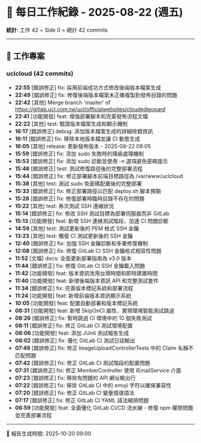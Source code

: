 # 📅 每日工作紀錄 - 2025-08-22 (週五)

**統計**: 工作 42 + Side 0 = 總計 42 commits

---

## 💼 工作專案

### uclcloud (42 commits)

- **22:55** [錯誤修正] fix: 採用前端成功方式修改後端版本檔案生成
- **22:49** [錯誤修正] fix: 修復後端版本檔案未正確複製到發佈目錄的問題
- **22:42** [其他] Merge branch 'master' of https://gitlab.ucl.com.tw/ucl/officialwebsites/cloudedleopard
- **22:41** [功能開發] feat: 增強部署腳本和完善發佈流程文檔
- **22:22** [其他] test: 驗證版本檔案生成和顯示機制
- **16:17** [錯誤修正] debug: 添加版本檔案生成的詳細除錯資訊
- **16:11** [錯誤修正] fix: 移除本地版本檔並讓 CI 動態生成
- **16:05** [其他] release: 更新發佈版本 - 2025-08-22 08:05
- **15:59** [錯誤修正] fix: 添加 sudo 失敗時的降級處理機制
- **15:53** [錯誤修正] fix: 添加 sudo 診斷並使用 -n 選項避免密碼提示
- **15:46** [錯誤修正] test: 測試修復路徑後的完整部署流程
- **15:44** [錯誤修正] fix: 修正部署腳本前端目標路徑為 /var/www/uclcloud
- **15:38** [其他] test: 測試 sudo 免密碼配置後的完整部署
- **15:33** [錯誤修正] fix: 修正部署路徑以匹配 deploy.sh 腳本預期
- **15:28** [錯誤修正] fix: 修復部署時臨時目錄不存在的問題
- **15:22** [其他] test: 再次測試 SSH 連線狀況
- **15:14** [錯誤修正] fix: 修改 SSH 測試目標為部署伺服器而非 GitLab
- **15:13** [功能開發] feat: 新增 SSH 連線測試階段，加速 CI 問題診斷
- **14:59** [其他] test: 測試更新後的 PEM 格式 SSH 金鑰
- **13:23** [其他] test: 觸發 CI 測試更新後的 SSH 金鑰
- **12:40** [錯誤修正] fix: 加強 SSH 金鑰診斷和多重修復機制
- **12:08** [錯誤修正] fix: 修復 GitLab CI SSH 金鑰格式相容性問題
- **11:52** [文檔] docs: 全面更新部署指南為 v3.0 版本
- **11:44** [錯誤修正] fix: 修復 GitLab CI SSH 金鑰載入問題
- **11:42** [功能開發] feat: 版本資訊改用台灣時間和即時建置時間
- **11:40** [功能開發] feat: 新增後端版本資訊 API 和完整測試套件
- **11:34** [錯誤修正] fix: 完善版本標記系統和部署流程
- **11:24** [功能開發] feat: 新增前端版本資訊顯示系統
- **10:05** [功能開發] feat: 配置自動部署和版本標記系統
- **08:31** [功能開發] feat: 新增 SkipOnCI 屬性，實現環境智能測試跳過
- **08:26** [錯誤修正] fix: 暫時跳過 CI 環境中的 10 個失敗測試
- **08:11** [錯誤修正] fix: 修正 GitLab CI 測試環境配置
- **08:06** [功能開發] feat: 添加 JUnit 測試報告生成
- **08:02** [錯誤修正] fix: 優化 GitLab CI 測試日誌輸出
- **07:49** [錯誤修正] fix: 修正 ImageUploadControllerTests 中的 Claim 名稱不匹配問題
- **07:42** [錯誤修正] fix: 修正 GitLab CI 測試階段的配置問題
- **07:31** [錯誤修正] fix: 修正 MemberController 使用 IEmailService 介面
- **07:23** [錯誤修正] fix: 移除有問題的 API 網址輸出行
- **07:22** [錯誤修正] fix: 移除 GitLab CI 中的 emoji 字符以確保兼容性
- **07:20** [錯誤修正] fix: 修正 GitLab CI 變量插值語法
- **07:17** [錯誤修正] fix: 修正 GitLab CI YAML 語法縮排問題
- **06:59** [功能開發] feat: 全面優化 GitLab CI/CD 流水線 - 修復 npm 權限問題並完善部署流程

---

📅 報告生成時間: 2025-10-20 09:00
